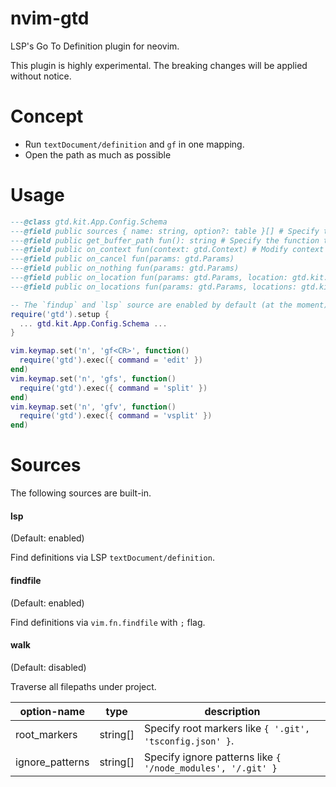 # nvim-gtd

LSP's Go To Definition plugin for neovim.

This plugin is highly experimental.
The breaking changes will be applied without notice.

# Concept

- Run `textDocument/definition` and `gf` in one mapping.
- Open the path as much as possible

# Usage

```lua
---@class gtd.kit.App.Config.Schema
---@field public sources { name: string, option?: table }[] # Specify the source that will be used to search for the definition
---@field public get_buffer_path fun(): string # Specify the function to get the current buffer path. It's useful for searching path from terminal buffer etc.
---@field public on_context fun(context: gtd.Context) # Modify context on user-land.
---@field public on_cancel fun(params: gtd.Params)
---@field public on_nothing fun(params: gtd.Params)
---@field public on_location fun(params: gtd.Params, location: gtd.kit.LSP.LocationLink)
---@field public on_locations fun(params: gtd.Params, locations: gtd.kit.LSP.LocationLink[])

-- The `findup` and `lsp` source are enabled by default (at the moment).
require('gtd').setup {
  ... gtd.kit.App.Config.Schema ...
}

vim.keymap.set('n', 'gf<CR>', function()
  require('gtd').exec({ command = 'edit' })
end)
vim.keymap.set('n', 'gfs', function()
  require('gtd').exec({ command = 'split' })
end)
vim.keymap.set('n', 'gfv', function()
  require('gtd').exec({ command = 'vsplit' })
end)
```

# Sources

The following sources are built-in.

#### lsp

(Default: enabled)

Find definitions via LSP `textDocument/definition`.

#### findfile

(Default: enabled)

Find definitions via `vim.fn.findfile` with `;` flag.

#### walk

(Default: disabled)

Traverse all filepaths under project.

|option-name|type|description|
|-----------|----|-----------|
|root_markers|string[]|Specify root markers like `{ '.git', 'tsconfig.json' }`.|
|ignore_patterns|string[]|Specify ignore patterns like `{ '/node_modules', '/.git' }`|

